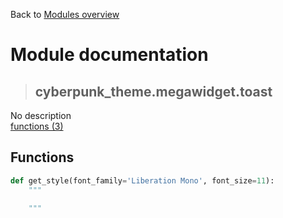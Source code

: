 Back to [Modules overview](https://github.com/pyrustic/cyberpunk-theme/blob/master/docs/modules/README.md)
  
# Module documentation
>## cyberpunk\_theme.megawidget.toast
No description
<br>
[functions (3)](https://github.com/pyrustic/cyberpunk-theme/blob/master/docs/modules/content/cyberpunk_theme.megawidget.toast/functions.md)


## Functions
```python
def get_style(font_family='Liberation Mono', font_size=11):
    """
    
    """

```

